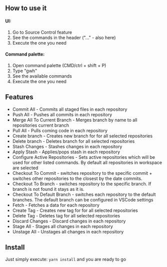 ## How to use it

#### UI:

1. Go to Source Control feature
2. See the commands in the header ("..." - also here)
3. Execute the one you need

#### Command palette:

1. Open command palette (CMD/ctrl + shift + P)
2. Type "gwh"
3. See the available commands
4. Execute the one you need

## Features

- Commit All - Commits all staged files in each repository
- Push All - Pushes all commits in each repository
- Merge All To Current Branch - Merges branch by name to all repositories current branch
- Pull All - Pulls coming code in each repository
- Create branch - Creates new branch for for all selected repositories
- Delete branch - Deletes branch for all selected repositories
- Stash Changes - Stashes changes in each repository
- Apply Stash - Applies/pops stash in each repository
- Configure Active Repositories - Sets active repositories which will be used for other listed commands. By default all repositories in workspace are selected
- Checkout To Commit - switches repository to the specific commit + switches other repositories to the closest by the date commits.
- Checkout To Branch - switches repository to the specific branch. If branch is not found it stays as it is.
- Checkout To Default Branch - switches each repository to the default branches. The default branch can be configured in VSCode settings
- Fetch - Fetches a data for each repository
- Create Tag - Creates new tag for for all selected repositories
- Delete Tag - Deletes tag for all selected repositories
- Discard Changes - Discard changes in each repository
- Stage All - Stages all changes in each repository
- Unstage All - Unstages all changes in each repository

## Install

Just simply execute: `yarn install` and you are ready to go
